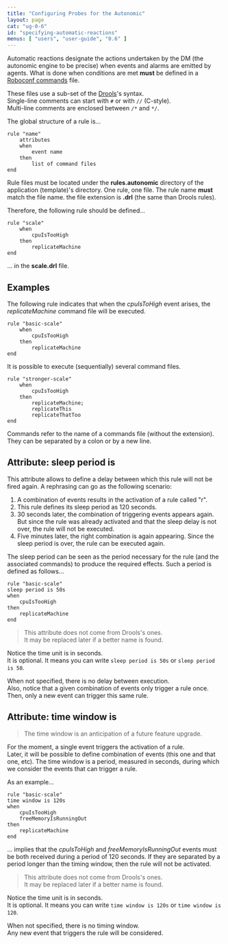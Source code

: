```yaml
---
title: "Configuring Probes for the Autonomic"
layout: page
cat: "ug-0-6"
id: "specifying-automatic-reactions"
menus: [ "users", "user-guide", "0.6" ]
---
```


Automatic reactions designate the actions undertaken by the DM (the autonomic
engine to be precise) when events and alarms are emitted by agents. What is done
when conditions are met **must** be defined in a 
[Roboconf commands](roboconf-commands.html) file. 

These files use a sub-set of the 
[Drools](https://docs.jboss.org/drools/release/5.2.0.Final/drools-expert-docs/html/ch05.html#d0e2777)'s syntax.  
Single-line comments can start with `#` or with `//` (C-style).  
Multi-line comments are enclosed between `/*` and `*/`.

The global structure of a rule is...

<pre><code class="language-roboconf-rules">rule "name"
	attributes
	when
		event name
	then
		list of command files
end
</code></pre>

Rule files must be located under the **rules.autonomic** directory of the application (template)'s directory.
One rule, one file. The rule name **must** match the file name. the file extension is **.drl** (the same than Drools rules).

Therefore, the following rule should be defined...

<pre><code class="language-roboconf-rules">rule "scale"
	when
		cpuIsTooHigh
	then
		replicateMachine
end
</code></pre>

... in the **scale.drl** file.


## Examples

The following rule indicates that when the *cpuIsToHigh* event arises,
the *replicateMachine* command file will be executed.

<pre><code class="language-roboconf-rules">rule "basic-scale"
	when
		cpuIsTooHigh
	then
		replicateMachine
end
</code></pre>

It is possible to execute (sequentially) several command files.

<pre><code class="language-roboconf-rules">rule "stronger-scale"
	when
		cpuIsTooHigh
	then
		replicateMachine;
		replicateThis
		replicateThatToo
end
</code></pre>

Commands refer to the name of a commands file (without the extension).  
They can be separated by a colon or by a new line.


## Attribute: sleep period is

This attribute allows to define a delay between which this rule will not be fired
again. A rephrasing can go as the following scenario:

1. A combination of events results in the activation of a rule called "r".
2. This rule defines its sleep period as 120 seconds.
3. 30 seconds later, the combination of triggering events appears again.  
But since the rule was already activated and that the sleep delay is not over,
the rule will not be executed.
4. Five minutes later, the right combination is again appearing. Since the sleep
period is over, the rule can be executed again.

The sleep period can be seen as the period necessary for the rule (and the associated
commands) to produce the required effects. Such a period is defined as follows...

<pre><code class="language-roboconf-rules">rule "basic-scale"
sleep period is 50s
when
	cpuIsTooHigh
then
	replicateMachine
end
</code></pre>

> This attribute does not come from Drools's ones.  
> It may be replaced later if a better name is found.

Notice the time unit is in seconds.  
It is optional. It means you can write `sleep period is 50s` or `sleep period is 50`.

When not specified, there is no delay between execution.  
Also, notice that a given combination of events only trigger a rule once. Then, only a new
event can trigger this same rule.


## Attribute: time window is

> The time window is an anticipation of a future feature upgrade.  

For the moment, a single event triggers the activation of a rule.  
Later, it will be possible to define combination of events (this one and that one,
etc). The time window is a period, measured in seconds, during which we consider the events
that can trigger a rule.

As an example...

<pre><code class="language-roboconf-rules">rule "basic-scale"
time window is 120s
when
	cpuIsTooHigh
	freeMemoryIsRunningOut
then
	replicateMachine
end
</code></pre>

... implies that the *cpuIsToHigh* and *freeMemoryIsRunningOut* events
must be both received during a period of 120 seconds. If they are separated
by a period longer than the timing window, then the rule will not be activated.

> This attribute does not come from Drools's ones.  
> It may be replaced later if a better name is found.

Notice the time unit is in seconds.  
It is optional. It means you can write `time window is 120s` or `time window is 120`.

When not specified, there is no timing window.  
Any new event that triggers the rule will be considered.
